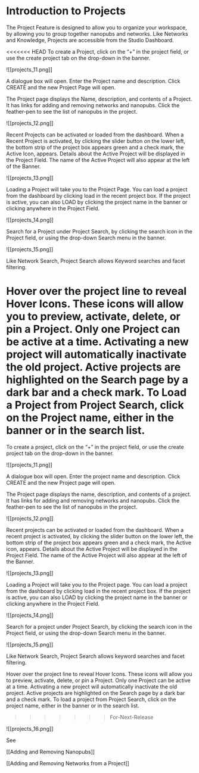 # Introduction to Projects

The Project Feature is designed to allow you to organize your workspace, by allowing you to group together nanopubs and networks. Like Networks and Knowledge, Projects are accessible from the Studio Dashboard.

<<<<<<< HEAD
To create a Project, click on the “+” in the project field, or use the create project tab on the drop-down in the banner.

![[projects_11.png]]

A dialogue box will open. Enter the Project name and description. Click CREATE and the new Project Page will open.
   
The Project page displays the Name, description, and contents of a Project. It has links for adding and removing networks and nanopubs. Click the feather-pen to see the list of nanopubs in the project.

![[projects_12.png]]
 
Recent Projects can be activated or loaded from the dashboard. When a Recent Project is activated, by clicking the slider button on the lower left, the bottom strip of the project box appears green and a check mark, the Active Icon, appears. Details about the Active Project will be displayed in the Project Field. The name of the Active Project will also appear at the left of the Banner.

![[projects_13.png]]

Loading a Project will take you to the Project Page. You can load a project from the dashboard by clicking load in the recent project box. If the project is active, you can also LOAD by clicking the project name in the banner or clicking anywhere in the Project Field.

![[projects_14.png]]

Search for a Project under Project Search, by clicking the search icon in the Project field, or using the drop-down Search menu in the banner.

![[projects_15.png]]

Like Network Search, Project Search allows Keyword searches and facet filtering.

Hover over the project line to reveal Hover Icons. These icons will allow you to preview, activate, delete, or pin a Project. Only one Project can be active at a time. Activating a new project will automatically inactivate the old project. Active projects are highlighted on the Search page by a dark bar and a check mark. To Load a Project from Project Search, click on the Project name, either in the banner or in the search list.
=======
To create a project, click on the “+” in the project field, or use the create project tab on the drop-down in the banner.

![[projects_11.png]]

A dialogue box will open. Enter the project name and description. Click CREATE and the new Project page will open.
   
The Project page displays the name, description, and contents of a project. It has links for adding and removing networks and nanopubs. Click the feather-pen to see the list of nanopubs in the project.

![[projects_12.png]]
 
Recent projects can be activated or loaded from the dashboard. When a recent project is activated, by clicking the slider button on the lower left, the bottom strip of the project box appears green and a check mark, the Active icon, appears. Details about the Active Project will be displayed in the Project Field. The name of the Active Project will also appear at the left of the Banner.

![[projects_13.png]]

Loading a Project will take you to the Project page. You can load a project from the dashboard by clicking load in the recent project box. If the project is active, you can also LOAD by clicking the project name in the banner or clicking anywhere in the Project Field.

![[projects_14.png]]

Search for a project under Project Search, by clicking the search icon in the Project field, or using the drop-down Search menu in the banner.

![[projects_15.png]]

Like Network Search, Project Search allows keyword searches and facet filtering.

Hover over the project line to reveal Hover Icons. These icons will allow you to preview, activate, delete, or pin a Project. Only one Project can be active at a time. Activating a new project will automatically inactivate the old project. Active projects are highlighted on the Search page by a dark bar and a check mark. To load a project from Project Search, click on the project name, either in the banner or in the search list.
>>>>>>> For-Next-Release

![[projects_16.png]]

See

[[Adding and Removing Nanopubs]]

[[Adding and Removing Networks from a Project]]

